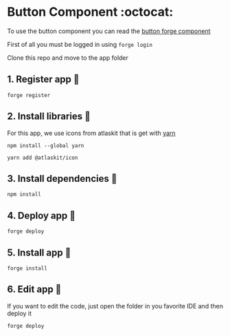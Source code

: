 # Button Component :octocat:

To use the button component you can read the [button forge component](https://developer.atlassian.com/platform/forge/ui-kit-components/button/)

First of all you must be logged in using `forge login` 

Clone this repo and move to the app folder

## 1. Register app :cherry_blossom:

```
forge register
```


## 2. Install libraries :cherry_blossom:
For this app, we use icons from atlaskit that is get with [yarn](https://classic.yarnpkg.com/lang/en/docs/install/#windows-stable)

```
npm install --global yarn
```

```
yarn add @atlaskit/icon
```

## 3. Install dependencies :cherry_blossom:

```
npm install
```
## 4. Deploy app :cherry_blossom:

```
forge deploy
```
## 5. Install app :cherry_blossom:

```
forge install
```

## 6. Edit app :cherry_blossom:
If you want to edit the code, just open the folder in you favorite IDE and then deploy it

```
forge deploy
```